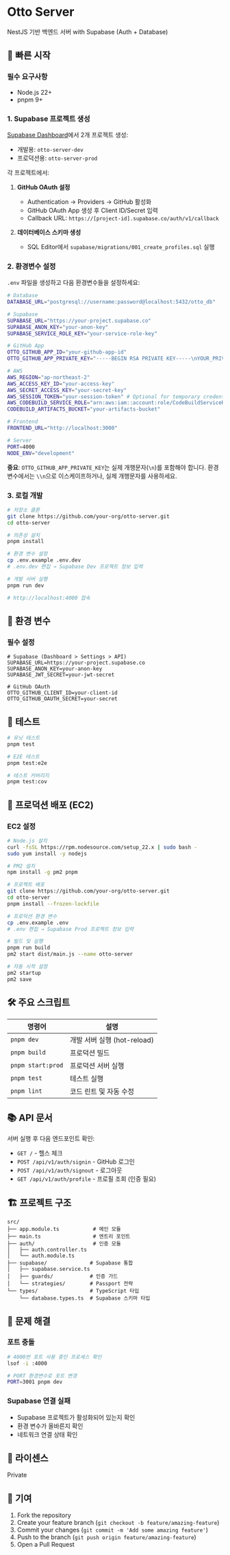 # Otto Server

NestJS 기반 백엔드 서버 with Supabase (Auth + Database)

## 🚀 빠른 시작

### 필수 요구사항

- Node.js 22+
- pnpm 9+

### 1. Supabase 프로젝트 생성

[Supabase Dashboard](https://app.supabase.com)에서 2개 프로젝트 생성:
- 개발용: `otto-server-dev`
- 프로덕션용: `otto-server-prod`

각 프로젝트에서:
1. **GitHub OAuth 설정**
   - Authentication → Providers → GitHub 활성화
   - GitHub OAuth App 생성 후 Client ID/Secret 입력
   - Callback URL: `https://[project-id].supabase.co/auth/v1/callback`

2. **데이터베이스 스키마 생성**
   - SQL Editor에서 `supabase/migrations/001_create_profiles.sql` 실행

### 2. 환경변수 설정

`.env` 파일을 생성하고 다음 환경변수들을 설정하세요:

```bash
# Database
DATABASE_URL="postgresql://username:password@localhost:5432/otto_db"

# Supabase
SUPABASE_URL="https://your-project.supabase.co"
SUPABASE_ANON_KEY="your-anon-key"
SUPABASE_SERVICE_ROLE_KEY="your-service-role-key"

# GitHub App
OTTO_GITHUB_APP_ID="your-github-app-id"
OTTO_GITHUB_APP_PRIVATE_KEY="-----BEGIN RSA PRIVATE KEY-----\nYOUR_PRIVATE_KEY_HERE\n-----END RSA PRIVATE KEY-----"

# AWS
AWS_REGION="ap-northeast-2"
AWS_ACCESS_KEY_ID="your-access-key"
AWS_SECRET_ACCESS_KEY="your-secret-key"
AWS_SESSION_TOKEN="your-session-token" # Optional for temporary credentials
AWS_CODEBUILD_SERVICE_ROLE="arn:aws:iam::account:role/CodeBuildServiceRole"
CODEBUILD_ARTIFACTS_BUCKET="your-artifacts-bucket"

# Frontend
FRONTEND_URL="http://localhost:3000"

# Server
PORT=4000
NODE_ENV="development"
```

**중요**: `OTTO_GITHUB_APP_PRIVATE_KEY`는 실제 개행문자(`\n`)를 포함해야 합니다. 환경변수에서는 `\\n`으로 이스케이프하거나, 실제 개행문자를 사용하세요.

### 3. 로컬 개발

```bash
# 저장소 클론
git clone https://github.com/your-org/otto-server.git
cd otto-server

# 의존성 설치
pnpm install

# 환경 변수 설정
cp .env.example .env.dev
# .env.dev 편집 → Supabase Dev 프로젝트 정보 입력

# 개발 서버 실행
pnpm run dev

# http://localhost:4000 접속
```

## 📝 환경 변수

### 필수 설정

```env
# Supabase (Dashboard > Settings > API)
SUPABASE_URL=https://your-project.supabase.co
SUPABASE_ANON_KEY=your-anon-key
SUPABASE_JWT_SECRET=your-jwt-secret

# GitHub OAuth
OTTO_GITHUB_CLIENT_ID=your-client-id
OTTO_GITHUB_OAUTH_SECRET=your-secret
```

## 🧪 테스트

```bash
# 유닛 테스트
pnpm test

# E2E 테스트
pnpm test:e2e

# 테스트 커버리지
pnpm test:cov
```

## 🚢 프로덕션 배포 (EC2)

### EC2 설정

```bash
# Node.js 설치
curl -fsSL https://rpm.nodesource.com/setup_22.x | sudo bash -
sudo yum install -y nodejs

# PM2 설치
npm install -g pm2 pnpm

# 프로젝트 배포
git clone https://github.com/your-org/otto-server.git
cd otto-server
pnpm install --frozen-lockfile

# 프로덕션 환경 변수
cp .env.example .env
# .env 편집 → Supabase Prod 프로젝트 정보 입력

# 빌드 및 실행
pnpm run build
pm2 start dist/main.js --name otto-server

# 자동 시작 설정
pm2 startup
pm2 save
```

## 🛠 주요 스크립트

| 명령어 | 설명 |
|--------|------|
| `pnpm dev` | 개발 서버 실행 (hot-reload) |
| `pnpm build` | 프로덕션 빌드 |
| `pnpm start:prod` | 프로덕션 서버 실행 |
| `pnpm test` | 테스트 실행 |
| `pnpm lint` | 코드 린트 및 자동 수정 |

## 📚 API 문서

서버 실행 후 다음 엔드포인트 확인:

- `GET /` - 헬스 체크
- `POST /api/v1/auth/signin` - GitHub 로그인
- `POST /api/v1/auth/signout` - 로그아웃
- `GET /api/v1/auth/profile` - 프로필 조회 (인증 필요)

## 🏗 프로젝트 구조

```
src/
├── app.module.ts           # 메인 모듈
├── main.ts                 # 엔트리 포인트
├── auth/                   # 인증 모듈
│   ├── auth.controller.ts
│   └── auth.module.ts
├── supabase/              # Supabase 통합
│   ├── supabase.service.ts
│   ├── guards/            # 인증 가드
│   └── strategies/        # Passport 전략
└── types/                 # TypeScript 타입
    └── database.types.ts  # Supabase 스키마 타입
```

## 🔧 문제 해결

### 포트 충돌
```bash
# 4000번 포트 사용 중인 프로세스 확인
lsof -i :4000

# PORT 환경변수로 포트 변경
PORT=3001 pnpm dev
```

### Supabase 연결 실패
- Supabase 프로젝트가 활성화되어 있는지 확인
- 환경 변수가 올바른지 확인
- 네트워크 연결 상태 확인

## 📄 라이센스

Private

## 🤝 기여

1. Fork the repository
2. Create your feature branch (`git checkout -b feature/amazing-feature`)
3. Commit your changes (`git commit -m 'Add some amazing feature'`)
4. Push to the branch (`git push origin feature/amazing-feature`)
5. Open a Pull Request